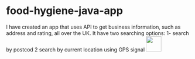 # food-hygiene-java-app
I have created an app that uses API to get business information, such as address and rating, all over the UK.
It have two searching options:
 1- search by postcod
 2 search by current location using GPS signal
<img src="Screenshots/screenRecording.gif" width="42" height="42">